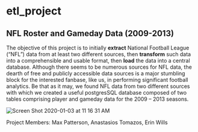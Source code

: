 # etl_project
## NFL Roster and Gameday Data (2009-2013)
The objective of this project is to initially **extract** National Football League (“NFL”) data from at least two different sources, then **transform** such data into a comprehensible and usable format, then **load** the data into a central database. Although there seems to be numerous sources for NFL data, the dearth of free and publicly accessible data sources is a major stumbling block for the interested fanbase, like us, in performing significant football analytics. Be that as it may, we found NFL data from two different sources with which we created a useful postgresSQL database composed of two tables comprising player and gameday data for the 2009 – 2013 seasons.

![Screen Shot 2020-01-03 at 11 16 31 AM](https://user-images.githubusercontent.com/54033512/71737948-c0fc2980-2e1a-11ea-8647-4a92d84735c4.png)

Project Members: Max Patterson, Anastasios Tomazos, Erin Wills
